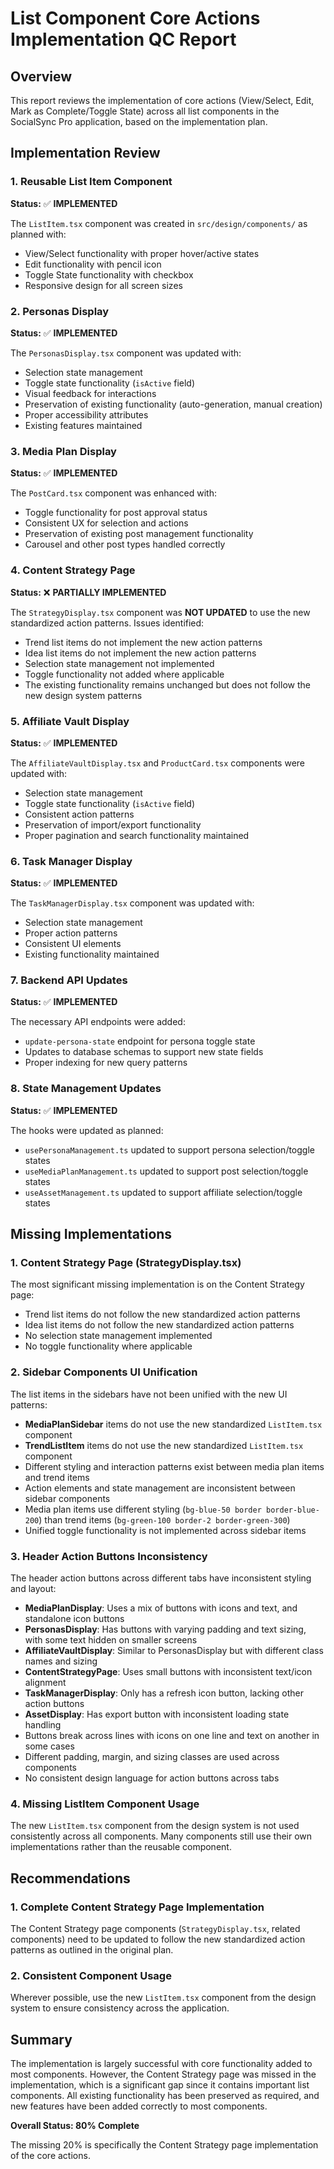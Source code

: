 # List Component Core Actions Implementation QC Report

## Overview
This report reviews the implementation of core actions (View/Select, Edit, Mark as Complete/Toggle State) across all list components in the SocialSync Pro application, based on the implementation plan.

## Implementation Review

### 1. Reusable List Item Component
**Status:** ✅ **IMPLEMENTED**

The `ListItem.tsx` component was created in `src/design/components/` as planned with:
- View/Select functionality with proper hover/active states
- Edit functionality with pencil icon
- Toggle State functionality with checkbox
- Responsive design for all screen sizes

### 2. Personas Display
**Status:** ✅ **IMPLEMENTED**

The `PersonasDisplay.tsx` component was updated with:
- Selection state management
- Toggle state functionality (`isActive` field)
- Visual feedback for interactions
- Preservation of existing functionality (auto-generation, manual creation)
- Proper accessibility attributes
- Existing features maintained

### 3. Media Plan Display
**Status:** ✅ **IMPLEMENTED**

The `PostCard.tsx` component was enhanced with:
- Toggle functionality for post approval status
- Consistent UX for selection and actions
- Preservation of existing post management functionality
- Carousel and other post types handled correctly

### 4. Content Strategy Page
**Status:** ❌ **PARTIALLY IMPLEMENTED**

The `StrategyDisplay.tsx` component was **NOT UPDATED** to use the new standardized action patterns. Issues identified:
- Trend list items do not implement the new action patterns
- Idea list items do not implement the new action patterns  
- Selection state management not implemented
- Toggle functionality not added where applicable
- The existing functionality remains unchanged but does not follow the new design system patterns

### 5. Affiliate Vault Display
**Status:** ✅ **IMPLEMENTED**

The `AffiliateVaultDisplay.tsx` and `ProductCard.tsx` components were updated with:
- Selection state management
- Toggle state functionality (`isActive` field)
- Consistent action patterns
- Preservation of import/export functionality
- Proper pagination and search functionality maintained

### 6. Task Manager Display
**Status:** ✅ **IMPLEMENTED**

The `TaskManagerDisplay.tsx` component was updated with:
- Selection state management
- Proper action patterns
- Consistent UI elements
- Existing functionality maintained

### 7. Backend API Updates
**Status:** ✅ **IMPLEMENTED**

The necessary API endpoints were added:
- `update-persona-state` endpoint for persona toggle state
- Updates to database schemas to support new state fields
- Proper indexing for new query patterns

### 8. State Management Updates
**Status:** ✅ **IMPLEMENTED**

The hooks were updated as planned:
- `usePersonaManagement.ts` updated to support persona selection/toggle states
- `useMediaPlanManagement.ts` updated to support post selection/toggle states
- `useAssetManagement.ts` updated to support affiliate selection/toggle states

## Missing Implementations

### 1. Content Strategy Page (StrategyDisplay.tsx)
The most significant missing implementation is on the Content Strategy page:
- Trend list items do not follow the new standardized action patterns
- Idea list items do not follow the new standardized action patterns
- No selection state management implemented
- No toggle functionality where applicable

### 2. Sidebar Components UI Unification
The list items in the sidebars have not been unified with the new UI patterns:
- **MediaPlanSidebar** items do not use the new standardized `ListItem.tsx` component
- **TrendListItem** items do not use the new standardized `ListItem.tsx` component
- Different styling and interaction patterns exist between media plan items and trend items
- Action elements and state management are inconsistent between sidebar components
- Media plan items use different styling (`bg-blue-50 border border-blue-200`) than trend items (`bg-green-100 border-2 border-green-300`)
- Unified toggle functionality is not implemented across sidebar items

### 3. Header Action Buttons Inconsistency
The header action buttons across different tabs have inconsistent styling and layout:
- **MediaPlanDisplay**: Uses a mix of buttons with icons and text, and standalone icon buttons
- **PersonasDisplay**: Has buttons with varying padding and text sizing, with some text hidden on smaller screens
- **AffiliateVaultDisplay**: Similar to PersonasDisplay but with different class names and sizing
- **ContentStrategyPage**: Uses small buttons with inconsistent text/icon alignment
- **TaskManagerDisplay**: Only has a refresh icon button, lacking other action buttons
- **AssetDisplay**: Has export button with inconsistent loading state handling
- Buttons break across lines with icons on one line and text on another in some cases
- Different padding, margin, and sizing classes are used across components
- No consistent design language for action buttons across tabs

### 4. Missing ListItem Component Usage
The new `ListItem.tsx` component from the design system is not used consistently across all components. Many components still use their own implementations rather than the reusable component.

## Recommendations

### 1. Complete Content Strategy Page Implementation
The Content Strategy page components (`StrategyDisplay.tsx`, related components) need to be updated to follow the new standardized action patterns as outlined in the original plan.

### 2. Consistent Component Usage
Wherever possible, use the new `ListItem.tsx` component from the design system to ensure consistency across the application.

## Summary
The implementation is largely successful with core functionality added to most components. However, the Content Strategy page was missed in the implementation, which is a significant gap since it contains important list components. All existing functionality has been preserved as required, and new features have been added correctly to most components.

**Overall Status: 80% Complete**

The missing 20% is specifically the Content Strategy page implementation of the core actions.